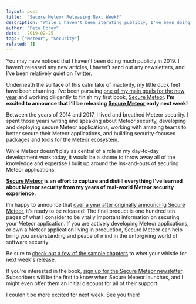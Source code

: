 ```yaml
---
layout: post
title:  "Secure Meteor Releasing Next Week!"
description: "While I haven't been iterating publicly, I've been doing lots of work in the new year."
author: "Pete Corey"
date:   2019-02-25
tags: ["Meteor", "Security"]
related: []
---
```


You may have noticed that I haven’t been doing much publicly in 2019. I haven’t released any new articles, I haven’t send out any newsletters, and I’ve been relatively quiet [on Twitter](https://twitter.com/petecorey).

Underneath the surface of this calm lake of inactivity, my little duck feet have been churning. I’ve been pursuing [one of my main goals for the new year](https://twitter.com/petecorey/status/1087483455493959680) and working diligently to finish my first book, [Secure Meteor](http://www.securemeteor.com/). __I’m excited to announce that I’ll be releasing [Secure Meteor](http://www.securemeteor.com/) early next week!__

Between the years of 2014 and 2017, I lived and breathed Meteor security. I spent those years writing and speaking about Meteor security, developing and deploying secure Meteor applications, working with amazing teams to better secure their Meteor applications, and building security-focused packages and tools for the Meteor ecosystem.

While Meteor doesn’t play as central of a role in my day-to-day development work today, it would be a shame to throw away all of the knowledge and expertise I built up around the ins-and-outs of securing Meteor applications.

__[Secure Meteor](http://www.securemeteor.com/) is an effort to capture and distill everything I’ve learned about Meteor security from my years of real-world Meteor security experience.__

I’m happy to announce that [over a year after originally announcing Secure Meteor](/blog/2018/01/15/secure-meteor/), it’s ready to be released! The final product is one hundred ten pages of what I consider to be vitally important information on securing your Meteor application. If you are actively developing Meteor applications, or own a Meteor application living in production, Secure Meteor can help bring you understanding and peace of mind in the unforgiving world of software security.

Be sure to [check out a few of the sample chapters](http://www.securemeteor.com/#table-of-contents) to whet your whistle for next week's release.

If you're interested in the book, [sign up for the Secure Meteor newsletter](http://www.securemeteor.com/#sign-up). Subscribers will be the first to know when Secure Meteor launches, and I might even offer them an initial discount for all of their support.

I couldn't be more excited for next week. See you then!
